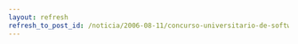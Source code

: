 ```yaml
---
layout: refresh
refresh_to_post_id: /noticia/2006-08-11/concurso-universitario-de-software-libre
---
```

